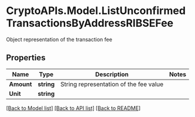 # CryptoAPIs.Model.ListUnconfirmedTransactionsByAddressRIBSEFee
Object representation of the transaction fee

## Properties

Name | Type | Description | Notes
------------ | ------------- | ------------- | -------------
**Amount** | **string** | String representation of the fee value | 
**Unit** | **string** |  | 

[[Back to Model list]](../README.md#documentation-for-models) [[Back to API list]](../README.md#documentation-for-api-endpoints) [[Back to README]](../README.md)

